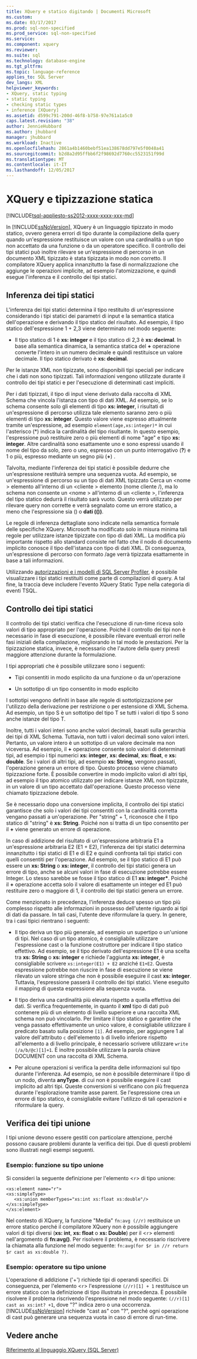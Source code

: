 ```yaml
---
title: XQuery e statico digitando | Documenti Microsoft
ms.custom: 
ms.date: 03/17/2017
ms.prod: sql-non-specified
ms.prod_service: sql-non-specified
ms.service: 
ms.component: xquery
ms.reviewer: 
ms.suite: sql
ms.technology: database-engine
ms.tgt_pltfrm: 
ms.topic: language-reference
applies_to: SQL Server
dev_langs: XML
helpviewer_keywords:
- XQuery, static typing
- static typing
- checking static types
- inference [XQuery]
ms.assetid: d599c791-200d-46f8-b758-97e761a1a5c0
caps.latest.revision: "38"
author: JennieHubbard
ms.author: jhubbard
manager: jhubbard
ms.workload: Inactive
ms.openlocfilehash: 2861a4b1460bebf51ea138678dd797e5f0048a41
ms.sourcegitcommit: b2d8a2d95ffbb6f2f98692d7760cc5523151f99d
ms.translationtype: MT
ms.contentlocale: it-IT
ms.lasthandoff: 12/05/2017
---
```

# <a name="xquery-and-static-typing"></a>XQuery e tipizzazione statica
[!INCLUDE[tsql-appliesto-ss2012-xxxx-xxxx-xxx-md](../includes/tsql-appliesto-ss2012-xxxx-xxxx-xxx-md.md)]

  In [!INCLUDE[ssNoVersion](../includes/ssnoversion-md.md)], XQuery è un linguaggio tipizzato in modo statico, ovvero genera errori di tipo durante la compilazione della query quando un'espressione restituisce un valore con una cardinalità o un tipo non accettato da una funzione o da un operatore specifico. Il controllo dei tipi statici può inoltre rilevare se un'espressione di percorso in un documento XML tipizzato è stata tipizzata in modo non corretto. Il compilatore XQuery applica innanzitutto la fase di normalizzazione che aggiunge le operazioni implicite, ad esempio l'atomizzazione, e quindi esegue l'inferenza e il controllo dei tipi statici.  
  
## <a name="static-type-inference"></a>Inferenza dei tipi statici  
 L'inferenza dei tipi statici determina il tipo restituito di un'espressione considerando i tipi statici dei parametri di input e la semantica statica dell'operazione e derivando il tipo statico del risultato. Ad esempio, il tipo statico dell'espressione 1 + 2,3 viene determinato nel modo seguente:  
  
-   Il tipo statico di 1 è **xs: integer** e il tipo statico di 2,3 è **xs: decimal**. In base alla semantica dinamica, la semantica statica del  **+**  operazione converte l'intero in un numero decimale e quindi restituisce un valore decimale. Il tipo statico derivato è **xs: decimal**.  
  
 Per le istanze XML non tipizzate, sono disponibili tipi speciali per indicare che i dati non sono tipizzati. Tali informazioni vengono utilizzate durante il controllo dei tipi statici e per l'esecuzione di determinati cast impliciti.  
  
 Per i dati tipizzati, il tipo di input viene derivato dalla raccolta di XML Schema che vincola l'istanza con tipo di dati XML. Ad esempio, se lo schema consente solo gli elementi di tipo **xs: integer**, i risultati di un'espressione di percorso utilizza tale elemento saranno zero o più elementi di tipo **xs: integer**. Questo valore viene espresso attualmente tramite un'espressione, ad esempio `element(age,xs:integer)*` in cui l'asterisco (\*) indica la cardinalità del tipo risultante. In questo esempio, l'espressione può restituire zero o più elementi di nome "age" e tipo **xs: integer**. Altre cardinalità sono esattamente uno e sono espressi usando il nome del tipo da solo, zero o uno, espresso con un punto interrogativo (**?**) e 1 o più, espresso mediante un segno più (**+**) .  
  
 Talvolta, mediante l'inferenza dei tipi statici è possibile dedurre che un'espressione restituirà sempre una sequenza vuota. Ad esempio, se un'espressione di percorso su un tipo di dati XML tipizzato Cerca un \<nome > elemento all'interno di un \<cliente > elemento (nome cliente /), ma lo schema non consente un \<nome > all'interno di un \<cliente >, l'inferenza del tipo statico dedurrà il risultato sarà vuoto. Questo verrà utilizzato per rilevare query non corrette e verrà segnalato come un errore statico, a meno che l'espressione sia () o **dati (())**.  
  
 Le regole di inferenza dettagliate sono indicate nella semantica formale delle specifiche XQuery. Microsoft ha modificato solo in misura minima tali regole per utilizzare istanze tipizzate con tipo di dati XML. La modifica più importante rispetto allo standard consiste nel fatto che il nodo di documento implicito conosce il tipo dell'istanza con tipo di dati XML. Di conseguenza, un'espressione di percorso con formato /age verrà tipizzata esattamente in base a tali informazioni.  
  
 Utilizzando [autorizzazioni e i modelli di SQL Server Profiler](../tools/sql-server-profiler/sql-server-profiler-templates-and-permissions.md), è possibile visualizzare i tipi statici restituiti come parte di compilazioni di query. A tal fine, la traccia deve includere l'evento XQuery Static Type nella categoria di eventi TSQL.  
  
## <a name="static-type-checking"></a>Controllo dei tipi statici  
 Il controllo dei tipi statici verifica che l'esecuzione di run-time riceva solo valori di tipo appropriato per l'operazione. Poiché il controllo dei tipi non è necessario in fase di esecuzione, è possibile rilevare eventuali errori nelle fasi iniziali della compilazione, migliorando in tal modo le prestazioni. Per la tipizzazione statica, invece, è necessario che l'autore della query presti maggiore attenzione durante la formulazione.  
  
 I tipi appropriati che è possibile utilizzare sono i seguenti:  
  
-   Tipi consentiti in modo esplicito da una funzione o da un'operazione  
  
-   Un sottotipo di un tipo consentito in modo esplicito  
  
 I sottotipi vengono definiti in base alle regole di sottotipizzazione per l'utilizzo della derivazione per restrizione o per estensione di XML Schema. Ad esempio, un tipo S è un sottotipo del tipo T se tutti i valori di tipo S sono anche istanze del tipo T.  
  
 Inoltre, tutti i valori interi sono anche valori decimali, basati sulla gerarchia dei tipi di XML Schema. Tuttavia, non tutti i valori decimali sono valori interi. Pertanto, un valore intero è un sottotipo di un valore decimale ma non viceversa. Ad esempio, il  **+**  operazione consente solo valori di determinati tipi, ad esempio i tipi numerici **xs: integer**, **xs: decimal**, **xs: float**, e **xs: double**. Se i valori di altri tipi, ad esempio **xs: String**, vengono passati, l'operazione genera un errore di tipo. Questo processo viene chiamato tipizzazione forte. È possibile convertire in modo implicito valori di altri tipi, ad esempio il tipo atomico utilizzato per indicare istanze XML non tipizzate, in un valore di un tipo accettato dall'operazione. Questo processo viene chiamato tipizzazione debole.  
  
 Se è necessario dopo una conversione implicita, il controllo dei tipi statici garantisce che solo i valori dei tipi consentiti con la cardinalità corretta vengano passati a un'operazione. Per "string" + 1, riconosce che il tipo statico di "string" è **xs: String**. Poiché non si tratta di un tipo consentito per il  **+**  viene generato un errore di operazione.  
  
 In caso di addizione del risultato di un'espressione arbitraria E1 a un'espressione arbitraria E2 (E1 + E2), l'inferenza dei tipi statici determina innanzitutto i tipi statici di E1 e di E2 e quindi confronta tali tipi statici con quelli consentiti per l'operazione. Ad esempio, se il tipo statico di E1 può essere un **xs: String** o **xs: integer**, il controllo dei tipi statici genera un errore di tipo, anche se alcuni valori in fase di esecuzione potrebbe essere Integer. Lo stesso sarebbe se fosse il tipo statico di E1 **xs: integer\***. Poiché il  **+**  operazione accetta solo il valore di esattamente un integer ed E1 può restituire zero o maggiore di 1, il controllo dei tipi statici genera un errore.  
  
 Come menzionato in precedenza, l'inferenza deduce spesso un tipo più complesso rispetto alle informazioni in possesso dell'utente riguardo ai tipi di dati da passare. In tali casi, l'utente deve riformulare la query. In genere, tra i casi tipici rientrano i seguenti:  
  
-   Il tipo deriva un tipo più generale, ad esempio un supertipo o un'unione di tipi. Nel caso di un tipo atomico, è consigliabile utilizzare l'espressione cast o la funzione costruttore per indicare il tipo statico effettivo. Ad esempio, se il tipo derivato dell'espressione E1 è una scelta tra **xs: String** o **xs: integer** e richiede l'aggiunta **xs: integer**, è consigliabile scrivere `xs:integer(E1) + E2` anziché `E1+E2`. Questa espressione potrebbe non riuscire in fase di esecuzione se viene rilevato un valore stringa che non è possibile eseguire il cast **xs: integer**. Tuttavia, l'espressione passerà il controllo dei tipi statici. Viene eseguito il mapping di questa espressione alla sequenza vuota.  
  
-   Il tipo deriva una cardinalità più elevata rispetto a quella effettiva dei dati. Si verifica frequentemente, in quanto il **xml** tipo di dati può contenere più di un elemento di livello superiore e una raccolta XML schema non può vincolarlo. Per limitare il tipo statico e garantire che venga passato effettivamente un unico valore, è consigliabile utilizzare il predicato basato sulla posizione `[1]`. Ad esempio, per aggiungere 1 al valore dell'attributo `c` dell'elemento `b` di livello inferiore rispetto all'elemento a di livello principale, è necessario scrivere utilizzare `write (/a/b/@c)[1]+1`. È inoltre possibile utilizzare la parola chiave DOCUMENT con una raccolta di XML Schema.  
  
-   Per alcune operazioni si verifica la perdita delle informazioni sul tipo durante l'inferenza. Ad esempio, se non è possibile determinare il tipo di un nodo, diventa **anyType**. di cui non è possibile eseguire il cast implicito ad altri tipi. Queste conversioni si verificano con più frequenza durante l'esplorazione tramite asse parent. Se l'espressione crea un errore di tipo statico, è consigliabile evitare l'utilizzo di tali operazioni e riformulare la query.  
  
## <a name="type-checking-of-union-types"></a>Verifica dei tipi unione  
 I tipi unione devono essere gestiti con particolare attenzione, perché possono causare problemi durante la verifica dei tipi. Due di questi problemi sono illustrati negli esempi seguenti.  
  
### <a name="example-function-over-union-type"></a>Esempio: funzione su tipo unione  
 Si consideri la seguente definizione per l'elemento <`r`> di tipo unione:  
  
```  
<xs:element name="r">  
<xs:simpleType>  
   <xs:union memberTypes="xs:int xs:float xs:double"/>  
</xs:simpleType>  
</xs:element>  
```  
  
 Nel contesto di XQuery, la funzione "Media" `fn:avg (//r)` restituisce un errore statico perché il compilatore XQuery non è possibile aggiungere valori di tipi diversi (**xs: int**, **xs: float** o **xs: Double**) per il <`r`> elementi nell'argomento di **fn:avg()**. Per risolvere il problema, è necessario riscrivere la chiamata alla funzione nel modo seguente: `fn:avg(for $r in //r return $r cast as xs:double ?)`.  
  
### <a name="example-operator-over-union-type"></a>Esempio: operatore su tipo unione  
 L'operazione di addizione ('+') richiede tipi di operandi specifici. Di conseguenza, per l'elemento <`r`> l'espressione `(//r)[1] + 1` restituisce un errore statico con la definizione di tipo illustrata in precedenza. È possibile risolvere il problema riscrivendo l'espressione nel modo seguente: `(//r)[1] cast as xs:int? +1`, dove "?" indica zero o una occorrenza. [!INCLUDE[ssNoVersion](../includes/ssnoversion-md.md)] richiede "cast as" con "?", perché ogni operazione di cast può generare una sequenza vuota in caso di errore di run-time.  
  
## <a name="see-also"></a>Vedere anche  
 [Riferimento al linguaggio XQuery &#40;SQL Server&#41;](../xquery/xquery-language-reference-sql-server.md)  
  
  
